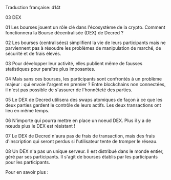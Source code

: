 Traduction française: d14t


03 DEX

01
Les bourses jouent un rôle clé dans l'écosystème de la crypto. Comment fonctionnera la Bourse décentralisée (DEX) de Decred ?

02
Les bourses (centralisées) simplifient la vie de leurs participants mais ne parviennent pas à résoudre les problèmes de manipulation de marché, de sécurité et de frais élevés.

03
Pour développer leur activité, elles publient même de fausses statistiques pour paraître plus imposantes.

04
Mais sans ces bourses, les participants sont confrontés à un problème majeur : qui envoie l'argent en premier ? Entre blockchains non connectées, il n'est pas possible de s'assurer de l'honnêteté des parties.

05
Le DEX de Decred utilisera des swaps atomiques de façon à ce que les deux parties gardent le contrôle de leurs actifs. Les deux transactions ont lieu en même temps.

06
N'importe qui pourra mettre en place un noeud DEX. Plus il y a de nœuds plus le DEX est résistant !

07
Le DEX de Decred n'aura pas de frais de transaction, mais des frais d'inscription qui seront perdus si l'utilisateur tente de tromper le réseau.

08
Un DEX n'a pas un unique serveur. Il est distribué dans le monde entier, géré par ses participants. Il s'agit de bourses établis par les participants pour les participants.

Pour en savoir plus : 
